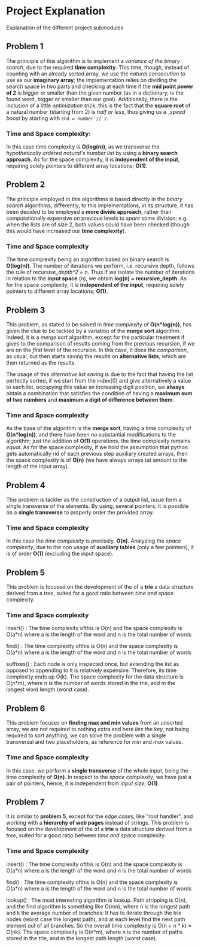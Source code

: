 # Project Explanation
Explanation of the different project submodules

## Problem 1
The principle of this algorithm is to implement a _variance of the binary search_, due to the required __time 
complexity__. This time, though, instead of counting with an already sorted array, we use the _natural consecution_ to
use as our __imaginary array__; the implementation relies on dividing the search space in two parts and checking at 
each time if the __mid point power of 2__ is bigger or smaller than the given number (as in a dictionary, is the found 
word, bigger or smaller than our goal). Additionally, there is the inclusion of a little _optimization trick_, this is
the fact that the __square root__ of a natural number (starting from 2) is _half or less_, thus giving us a __speed 
boost_ by starting with `end = number // 2`.

### Time and Space complexity:
In this case time complexity is __O(log(n))__, as we transverse the _hypothetically ordered natural's number list_ by 
using a __binary search approach__. As for the space complexity, it is __independent of the input__, requiring solely 
pointers to different array locations; __O(1)__.

## Problem 2
The principle employed in this algorithms is based directly in the _binary search_ algorithms, differently, to this 
implementations, in its structure, it has been decided to be employed a __more divide approach__, rather than
computationally expensive on previous levels to _spare_ some division; e.g. when the lists are of size 2, both values
could have been checked (though this would have increased our __time complexity__). 

### Time and Space complexity
The time complexity being an algorithm based on binary search is __O(log(n))__.  The number of iterations we perform,
i.e. recursive depth, follows the rule of _recursive_depth^2 = n_. Thus if we isolate the number of iterations in
relation to the __input space__ (n), we obtain __log(n) = recursive_depth__. As for the space complexity, it is 
__independent of the input__, requiring solely pointers to different array locations; __O(1)__.

## Problem 3
This problem, as stated to be solved in _time complexity_ of __O(n*log(n))__, has given the clue to be tackled by a 
variation of the __merge sort__ algorithm. Indeed, it is a _merge sort_ algorithm, except for the particular treatment 
if gives to the comparison of results coming from the previous recursion, if we are on the _first level_ of the
recursion. In this case, it does the _comparison_, as usual, but then starts saving the results on 
__alternative lists__, which are then returned as the results. 

The usage of this _alternative list saving_ is due to the fact that having the list perfectly sorted, if we start from
the index[0] and give alternatively a value to each list, occupying this value an increasing digit position, we 
__always__ obtain a combination that satisfies the condition of having a __maximum sum of two numbers__ and __maximum a
digit of difference between them__.  

### Time and Space complexity 
As the base of the algorithm is the __merge sort__, having a time complexity of __O(n*log(n))__, and there have been no
substantial modifications to the algorithm; just the addition of __O(1)__ operations, the time complexity remains 
_equal_. As for the space complexity, if we hold the assumption that python gets automatically rid of each previous 
step auxiliary created arrays, then the space complexity is of __O(n)__ (we have always arrays tat amount to the 
length of the input array).

## Problem 4
This problem is tackler as the construction of a output list, issue form a single transverse of the elements. By using,
several pointers, it is possible on a __single transverse__ to properly order the provided array.

### Time and Space complexity
In this case the _time complexity_ is precisely, __O(n)__. Analyzing the _space complexity_, due to the non usage of 
__auxiliary tables__ (only a few pointers), it is of order __O(1)__ (excluding the input space).

## Problem 5
This problem is focused on the development of the of a __trie__ a data structure derived from a _tree_, suited for a
 good ratio between _time and space_ complexity.

### Time and Space complexity
 insert() : The time complexity ofthis is O(n) and the space complexity is O(a\*n) where a is the length of the word and n is the total number of words
 
 find() : The time complexity ofthis is O(n) and the space complexity is O(a\*n) where a is the length of the word and n is the total number of words
 
 suffixes() : Each node is only inspected once, but extending the list as opposed to appending to it is relatively expensive. Therefore, its time complexity ends up O(k). The space complexity for the data structure is O(n\*m), where n is the number of words stored in the trie, and m the longest word length (worst case).

## Problem 6
This problem focuses on __finding max and min values__ from an unsorted array, we are not required to nothing extra 
and here _lies the key_, not being required to sort anything, we can solve the problem with a single transversal and
 two placeholders, as reference for _min_ and _max_ values.

### Time and Space complexity
In this case, we perform a __single transverse__ of the whole input, being the time complexity of __O(n)__. In respect 
to the _space complexity_, we have just a pair of pointers, hence, it is independent from _input size_; __O(1)__.

## Problem 7 
It is similar to __problem 5__, except for the _edge cases_, like "root handler", and working with a __hierarchy of 
web pages__ instead of strings. This problem is focused on the development of the of a __trie__ a data structure 
derived from a _tree_, suited for a good ratio between _time and space_ complexity.

### Time and Space complexity
 insert() : The time complexity ofthis is O(n) and the space complexity is O(a\*n) where a is the length of the word and n is the total number of words
 
 find() : The time complexity ofthis is O(n) and the space complexity is O(a\*n) where a is the length of the word and n is the total number of words
 
 lookup() : The most interesting algorithm is lookup. Path stripping is O(n), and the find algorithm is something like O(nm), where n is the longest path and k the average number of branches: It has to iterate through the trie nodes (worst case the longest path), and at each level find the next path element out of all branches. So the overall time complexity is O(n + n * k) = O(nk). The space complexity is O(n\*m), where n is the number of paths stored in the trie, and m the longest path length (worst case).
